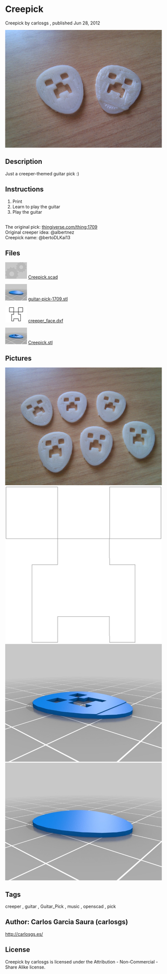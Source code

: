 Creepick
===============
Creepick  by carlosgs , published Jun 28, 2012

![Image](img/2012-06-28_14.18.11_display_large.jpg "Title")

Description
--------
Just a creeper-themed guitar pick :)

Instructions
--------
1) Print<br />
2) Learn to play the guitar<br />
3) Play the guitar<br />
<br />
The original pick: <a href="http://www.thingiverse.com/thing:1709" target="_blank" rel="nofollow">thingiverse.com/thing:1709</a><br />
Original creeper idea: @albertnez<br />
Creepick name: @bertoDLKai13<br />

Files
--------
[![Image](img/Gears_preview_tinycard.jpg)](Creepick.scad)
 [ Creepick.scad](Creepick.scad)  

[![Image](img/guitar-pick-1709_preview_tinycard.jpg)](guitar-pick-1709.stl)
 [ guitar-pick-1709.stl](guitar-pick-1709.stl)  

[![Image](img/creeper_face_preview_tinycard.jpg)](creeper_face.dxf)
 [ creeper_face.dxf](creeper_face.dxf)  

[![Image](img/Creepick_preview_tinycard.jpg)](Creepick.stl)
 [ Creepick.stl](Creepick.stl)  



Pictures
--------
![Image](img/2012-06-28_14.15.52_display_large.jpg "Title")
![Image](img/creeper_face_display_large.jpg "Title")
![Image](img/Creepick_display_large.jpg "Title")
![Image](img/guitar-pick-1709_display_large.jpg "Title")


Tags
--------
creeper , guitar , Guitar_Pick , music , openscad , pick  



Author: Carlos Garcia Saura (carlosgs)
--------
<http://carlosgs.es/>  

License
--------
Creepick by carlosgs is licensed under the Attribution - Non-Commercial - Share Alike license.  

